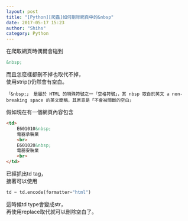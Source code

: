 ```yaml
---
layout: post
title: "[Python][爬蟲]如何刪除網頁中的&nbsp"
date: 2017-05-17 15:23
author: "Shihs"
category: Python
---
```



在爬取網頁時偶爾會碰到<br>

```html
&nbsp;
```

而且怎麼樣都刪不掉也取代不掉，<br>
使用strip()仍然會有空白。


```
「&nbsp;」 是屬於 HTML 的特殊符號之一「空格符號」，其 nbsp 取自於英文 a non-breaking space 的英文簡稱，其原意是「不會被間斷的空白」
```


假如現在有一個網頁內容包含

```html
<td>
	E601010&nbsp;
	電器承裝業
	<br>
	E601020&nbsp;
	電器安裝業
	<br>													
</td>
```

已經抓出td tag，<br>
接著可以使用

```python
td = td.encode(formatter="html")
```
這時候td type會變成str，<br>
再使用replace取代就可以刪除空白了。<br>




